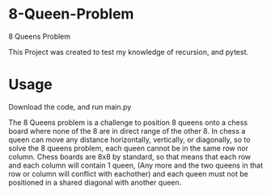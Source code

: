 # 8-Queen-Problem
8 Queens Problem

This Project was created to test my knowledge of recursion, and pytest.
# Usage
Download the code, and run main.py

The 8 Queens problem is a challenge to position 8 queens onto a chess board where none of the 8 are in direct range of the other 8.
In chess a queen can move any distance horizontally, vertically, or diagonally, so to solve the 8 queens problem, each queen cannot be in the same row nor column.
Chess boards are 8x8 by standard, so that means that each row and each column will contain 1 queen, (Any more and the two queens in that row or column will conflict with eachother) and each queen must not be positioned in a shared diagonal with another queen.
